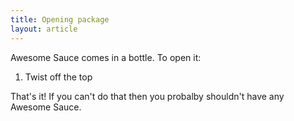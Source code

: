 ```yaml
---
title: Opening package
layout: article
---
```


Awesome Sauce comes in a bottle. To open it:

1. Twist off the top

That's it! If you can't do that then you probalby shouldn't have any Awesome Sauce.